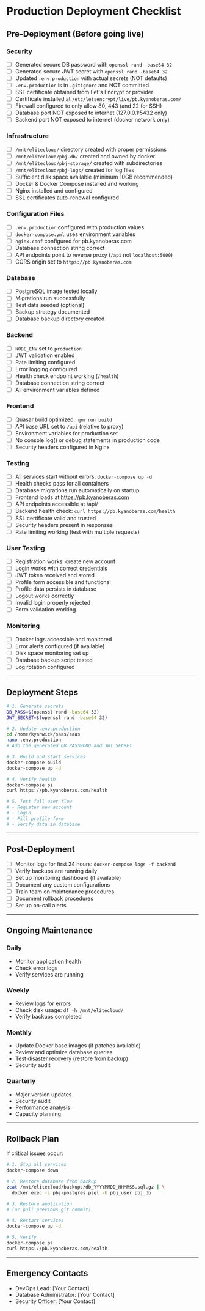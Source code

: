 # Production Deployment Checklist

## Pre-Deployment (Before going live)

### Security
- [ ] Generated secure DB password with `openssl rand -base64 32`
- [ ] Generated secure JWT secret with `openssl rand -base64 32`
- [ ] Updated `.env.production` with actual secrets (NOT defaults)
- [ ] `.env.production` is in `.gitignore` and NOT committed
- [ ] SSL certificate obtained from Let's Encrypt or provider
- [ ] Certificate installed at `/etc/letsencrypt/live/pb.kyanoberas.com/`
- [ ] Firewall configured to only allow 80, 443 (and 22 for SSH)
- [ ] Database port NOT exposed to internet (127.0.0.1:5432 only)
- [ ] Backend port NOT exposed to internet (docker network only)

### Infrastructure
- [ ] `/mnt/elitecloud/` directory created with proper permissions
- [ ] `/mnt/elitecloud/pbj-db/` created and owned by docker
- [ ] `/mnt/elitecloud/pbj-storage/` created with subdirectories
- [ ] `/mnt/elitecloud/pbj-logs/` created for log files
- [ ] Sufficient disk space available (minimum 10GB recommended)
- [ ] Docker & Docker Compose installed and working
- [ ] Nginx installed and configured
- [ ] SSL certificates auto-renewal configured

### Configuration Files
- [ ] `.env.production` configured with production values
- [ ] `docker-compose.yml` uses environment variables
- [ ] `nginx.conf` configured for pb.kyanoberas.com
- [ ] Database connection string correct
- [ ] API endpoints point to reverse proxy (`/api` not `localhost:5000`)
- [ ] CORS origin set to `https://pb.kyanoberas.com`

### Database
- [ ] PostgreSQL image tested locally
- [ ] Migrations run successfully
- [ ] Test data seeded (optional)
- [ ] Backup strategy documented
- [ ] Database backup directory created

### Backend
- [ ] `NODE_ENV` set to `production`
- [ ] JWT validation enabled
- [ ] Rate limiting configured
- [ ] Error logging configured
- [ ] Health check endpoint working (`/health`)
- [ ] Database connection string correct
- [ ] All environment variables defined

### Frontend
- [ ] Quasar build optimized: `npm run build`
- [ ] API base URL set to `/api` (relative to proxy)
- [ ] Environment variables for production set
- [ ] No console.log() or debug statements in production code
- [ ] Security headers configured in Nginx

### Testing
- [ ] All services start without errors: `docker-compose up -d`
- [ ] Health checks pass for all containers
- [ ] Database migrations run automatically on startup
- [ ] Frontend loads at https://pb.kyanoberas.com
- [ ] API endpoints accessible at /api/
- [ ] Backend health check: `curl https://pb.kyanoberas.com/health`
- [ ] SSL certificate valid and trusted
- [ ] Security headers present in responses
- [ ] Rate limiting working (test with multiple requests)

### User Testing
- [ ] Registration works: create new account
- [ ] Login works with correct credentials
- [ ] JWT token received and stored
- [ ] Profile form accessible and functional
- [ ] Profile data persists in database
- [ ] Logout works correctly
- [ ] Invalid login properly rejected
- [ ] Form validation working

### Monitoring
- [ ] Docker logs accessible and monitored
- [ ] Error alerts configured (if available)
- [ ] Disk space monitoring set up
- [ ] Database backup script tested
- [ ] Log rotation configured

---

## Deployment Steps

```bash
# 1. Generate secrets
DB_PASS=$(openssl rand -base64 32)
JWT_SECRET=$(openssl rand -base64 32)

# 2. Update .env.production
cd /home/kyanwick/saas/saas
nano .env.production
# Add the generated DB_PASSWORD and JWT_SECRET

# 3. Build and start services
docker-compose build
docker-compose up -d

# 4. Verify health
docker-compose ps
curl https://pb.kyanoberas.com/health

# 5. Test full user flow
# - Register new account
# - Login
# - Fill profile form
# - Verify data in database
```

---

## Post-Deployment

- [ ] Monitor logs for first 24 hours: `docker-compose logs -f backend`
- [ ] Verify backups are running daily
- [ ] Set up monitoring dashboard (if available)
- [ ] Document any custom configurations
- [ ] Train team on maintenance procedures
- [ ] Document rollback procedures
- [ ] Set up on-call alerts

---

## Ongoing Maintenance

### Daily
- Monitor application health
- Check error logs
- Verify services are running

### Weekly
- Review logs for errors
- Check disk usage: `df -h /mnt/elitecloud/`
- Verify backups completed

### Monthly
- Update Docker base images (if patches available)
- Review and optimize database queries
- Test disaster recovery (restore from backup)
- Security audit

### Quarterly
- Major version updates
- Security audit
- Performance analysis
- Capacity planning

---

## Rollback Plan

If critical issues occur:

```bash
# 1. Stop all services
docker-compose down

# 2. Restore database from backup
zcat /mnt/elitecloud/backups/db_YYYYMMDD_HHMMSS.sql.gz | \
  docker exec -i pbj-postgres psql -U pbj_user pbj_db

# 3. Restore application
# (or pull previous git commit)

# 4. Restart services
docker-compose up -d

# 5. Verify
docker-compose ps
curl https://pb.kyanoberas.com/health
```

---

## Emergency Contacts

- DevOps Lead: [Your Contact]
- Database Administrator: [Your Contact]
- Security Officer: [Your Contact]

